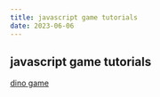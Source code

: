 ```yaml
---
title: javascript game tutorials
date: 2023-06-06
---
```

## javascript game tutorials
[dino game](https://youtu.be/bG2BmmYr9NQ)